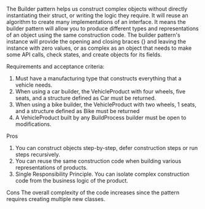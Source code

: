 The Builder pattern helps us construct complex objects without directly instantiating their struct, or writing the logic
they require. It will reuse an algorithm to create many implementations of an interface. It means the builder pattern
will allow you to produce different types and representations of an object using the same construction code. The builder
pattern's instance will provide the opening and closing braces {} and leaving the instance with zero values, or as
complex as an object that needs to make some API calls, check states, and create objects for its fields.

Requirements and acceptance criteria:

1. Must have a manufacturing type that constructs everything that a vehicle needs.
2. When using a car builder, the VehicleProduct with four wheels, five seats, and a structure defined as Car must be
   returned.
3. When using a bike builder, the VehicleProduct with two wheels, 1 seats, and a structure defined as Bike must be
   returned
4. A VehicleProduct built by any BuildProcess builder must be open to modifications.

Pros

1. You can construct objects step-by-step, defer construction steps or run steps recursively.
2. You can reuse the same construction code when building various representations of products.
3. Single Responsibility Principle. You can isolate complex construction code from the business logic of the product.

Cons The overall complexity of the code increases since the pattern requires creating multiple new classes.
